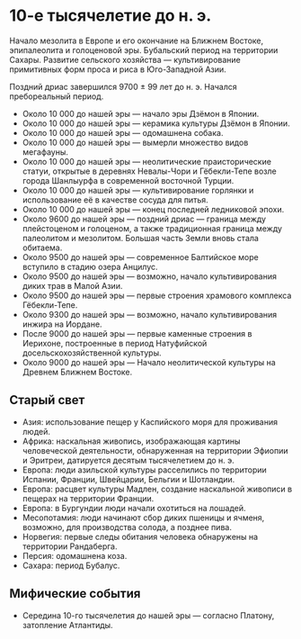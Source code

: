 # 10-е тысячелетие до н. э.

Начало мезолита в Европе и его окончание на Ближнем Востоке, эпипалеолита и
голоценовой эры. Бубальский период на территории Сахары. Развитие сельского
хозяйства — культивирование примитивных форм проса и риса в Юго-Западной Азии.

Поздний дриас завершился 9700 ± 99 лет до н. э. Начался пребореальный период.

*   Около 10 000 до нашей эры — начало эры Дзёмон в Японии.
*   Около 10 000 до нашей эры — керамика культуры Дзёмон в Японии.
*   Около 10 000 до нашей эры — одомашнена собака.
*   Около 10 000 до нашей эры — вымерли множество видов мегафауны.
*   Около 10 000 до нашей эры — неолитические праисторические статуи, открытые
    в деревнях Невалы-Чори и Гёбекли-Тепе возле города Шанлыурфа в современной
    восточной Турции.
*   Около 10 000 до нашей эры — культивирование горлянки и использование её в
    качестве сосуда для питья.
*   Около 10 000 до нашей эры — конец последней ледниковой эпохи.
*   Около 9600 до нашей эры — поздний дриас — граница между плейстоценом и
    голоценом, а также традиционная граница между палеолитом и мезолитом.
    Большая часть Земли вновь стала обитаема.
*   Около 9500 до нашей эры — современное Балтийское море вступило в стадию
    озера Анцилус.
*   Около 9500 до нашей эры — возможно, начало культивирования диких трав в
    Малой Азии.
*   Около 9500 до нашей эры — первые строения храмового комплекса Гёбекли-Тепе.
*   Около 9300 до нашей эры — возможно, начало культивирования инжира на
    Иордане.
*   После 9000 до нашей эры — первые каменные строения в Иерихоне, построенные
    в период Натуфийской досельскохозяйственной культуры.
*   Около 9000 до нашей эры — Начало неолитической культуры на Древнем Ближнем
    Востоке.

## Старый свет

*   Азия: использование пещер у Каспийского моря для проживания людей.
*   Африка: наскальная живопись, изображающая картины человеческой
    деятельности, обнаруженная на территории Эфиопии и Эритреи, датируется
    десятым тысячелетием до н. э.
*   Европа: люди азильской культуры расселились по территории Испании, Франции,
    Швейцарии, Бельгии и Шотландии.
*   Европа: расцвет культуры Мадлен, создание наскальной живописи в пещерах на
    территории Франции.
*   Европа: в Бургундии люди начали охотиться на лошадей.
*   Месопотамия: люди начинают сбор диких пшеницы и ячменя, возможно, для
    производства солода, а позднее пива.
*   Норвегия: первые следы обитания человека обнаружены на территории
    Рандаберга.
*   Персия: одомашнена коза.
*   Сахара: период Бубалус.

## Мифические события

*   Середина 10-го тысячелетия до нашей эры — согласно Платону, затопление
    Атлантиды.
